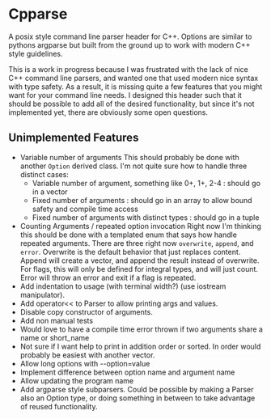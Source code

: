 Cpparse
=======

A posix style command line parser header for C++. Options are similar to
pythons argparse but built from the ground up to work with modern C++ style
guidelines.

This is a work in progress because I was frustrated with the lack of nice C++
command line parsers, and wanted one that used modern nice syntax with type
safety. As a result, it is missing quite a few features that you might want for
your command line needs. I designed this header such that it should be possible
to add all of the desired functionality, but since it's not implemented yet,
there are obviously some open questions.

Unimplemented Features
----------------------

- Variable number of arguments This should probably be done with another
  `Option` derived class. I'm not quite sure how to handle three distinct
  cases:
    - Variable number of argument, something like 0+, 1+, 2-4 : should go in a
      vector
    - Fixed number of arguments : should go in an array to allow bound safety
      and compile time access
    - Fixed number of arguments with distinct types : should go in a tuple
- Counting Arguments / repeated option invocation Right now I'm thinking this
  should be done with a templated  enum that says how handle repeated
  arguments.  There are three right now `overwrite`, `append`, and `error`.
  Overwrite is the default behavior that just replaces content. Append will
  create a vector, and append the result instead of overwrite. For flags, this
  will only be defined for integral types, and will just count. Error will
  throw an error and exit if a flag is repeated.
- Add indentation to usage (with terminal width?) (use iostream manipulator).
- Add operator<< to Parser to allow printing args and values.
- Disable copy constructor of arguments.
- Add non manual tests
- Would love to have a compile time error thrown if two arguments share a name or short_name
- Not sure if I want help to print in addition order or sorted. In order would
  probably be easiest with another vector.
- Allow long options with --option=value
- Implement difference between option name and argument name
- Allow updating the program name
- Add argparse style subparsers. Could be possible by making a Parser also an
  Option type, or doing something in between to take advantage of reused
  functionality.
